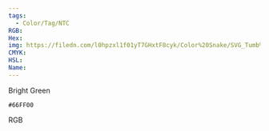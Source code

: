 ```yaml
---
tags:
  - Color/Tag/NTC
RGB:
Hex:
img: https://filedn.com/l0hpzxl1f01yT7GHxtF8cyk/Color%20Snake/SVG_Tumb%20Mass%20No%20Name/66FF00.svg
CMYK:
HSL:
Name:
---
```

Bright Green
```palette
#66FF00
```
RGB
